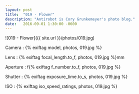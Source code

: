 ```yaml
---
layout: post
title:  "019 - Flower"
description: "Antirobot is Cory Grunkemeyer's photo blog."
date:   2016-09-01 1:30:00 -0600
---
```


![019 - Flower]({{ site.url }}/photos/019.jpg)

Camera
: {% exiftag model, photos, 019.jpg %}

Lens
: {% exiftag focal_length.to_f, photos, 019.jpg %}mm

Aperture
: f{% exiftag f_number.to_f, photos, 019.jpg %}

Shutter
: {% exiftag exposure_time.to_s, photos, 019.jpg %}

ISO
: {% exiftag iso_speed_ratings, photos, 019.jpg %}
